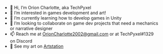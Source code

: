 - 👋 Hi, I’m Orion Charlotte, aka TechPyxel
- 👀 I’m interested in games development and art! 
- 🌱 I’m currently learning how to develop games in Unity
- 💞️ I’m looking to collaborate on game dev projects that need a mechanics or narrative designer 
- 📫 Reach me at OrionCharlotte2002@gmail.com or at TechPyxel#1329 on Discord
- 👀 See my art on [Artstation](https://orioncharlotte.artstation.com/)

